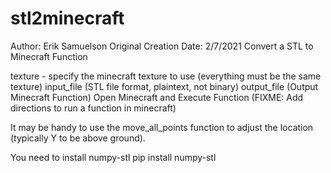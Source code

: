 # stl2minecraft
Author: Erik Samuelson
Original Creation Date: 2/7/2021
Convert a STL to Minecraft Function

texture - specify the minecraft texture to use (everything must be the same texture)
input_file (STL file format, plaintext, not binary)
output_file (Output Minecraft Function)
Open Minecraft and Execute Function (FIXME: Add directions to run a function in minecraft)

It may be handy to use the move_all_points function to adjust the location (typically Y to be above ground).  


You need to install numpy-stl
pip install numpy-stl
